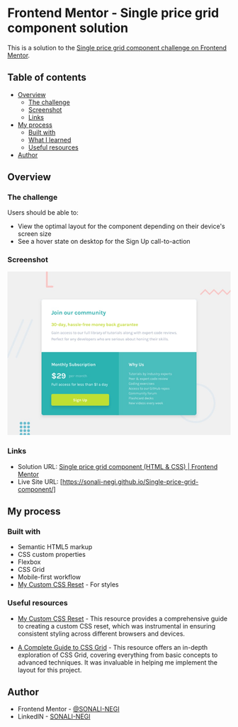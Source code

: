 # Frontend Mentor - Single price grid component solution

This is a solution to the [Single price grid component challenge on Frontend Mentor](https://www.frontendmentor.io/challenges/single-price-grid-component-5ce41129d0ff452fec5abbbc).

## Table of contents

- [Overview](#overview)
  - [The challenge](#the-challenge)
  - [Screenshot](#screenshot)
  - [Links](#links)
- [My process](#my-process)
  - [Built with](#built-with)
  - [What I learned](#what-i-learned)
  - [Useful resources](#useful-resources)
- [Author](#author)

## Overview

### The challenge

Users should be able to:

- View the optimal layout for the component depending on their device's screen size
- See a hover state on desktop for the Sign Up call-to-action

### Screenshot

![](./design/desktop-preview.jpg)

### Links

- Solution URL: [Single price grid component (HTML & CSS) | Frontend Mentor ](https://www.frontendmentor.io/solutions/single-price-grid-component-html-and-css-pkgz1g7jJO)
- Live Site URL: [https://sonali-negi.github.io/Single-price-grid-component/]

## My process

### Built with

- Semantic HTML5 markup
- CSS custom properties
- Flexbox
- CSS Grid
- Mobile-first workflow
- [My Custom CSS Reset](https://www.joshwcomeau.com/css/custom-css-reset/) - For styles

### Useful resources

- [My Custom CSS Reset](https://www.joshwcomeau.com/css/custom-css-reset/) - This resource provides a comprehensive guide to creating a custom CSS reset, which was instrumental in ensuring consistent styling across different browsers and devices.

- [A Complete Guide to CSS Grid](https://css-tricks.com/snippets/css/complete-guide-grid/) - This resource offers an in-depth exploration of CSS Grid, covering everything from basic concepts to advanced techniques. It was invaluable in helping me implement the layout for this project.

## Author

- Frontend Mentor - [@SONALI-NEGI](https://www.frontendmentor.io/profile/SONALI-NEGI)
- LinkedIN - [SONALI-NEGI](https://www.linkedin.com/in/negisonali/)
